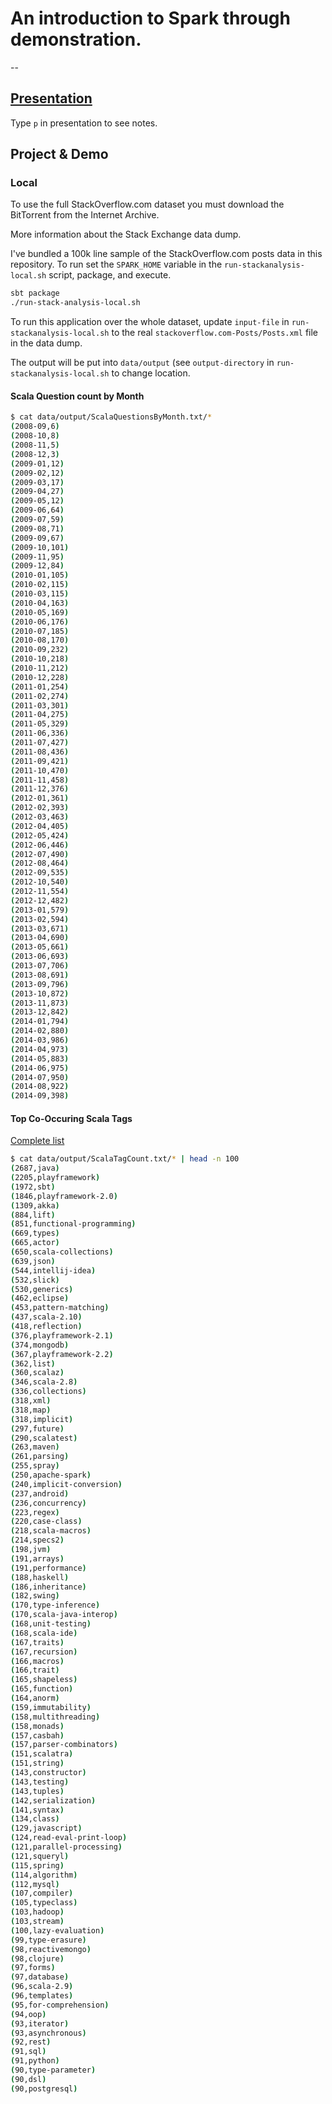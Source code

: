 # An introduction to Spark through demonstration.

--

## [Presentation](http://rawgit.com/seglo/learning-spark/master/presentation/learning-spark.html)

Type `p` in presentation to see notes.

## Project & Demo

### Local
To use the full StackOverflow.com dataset you must download the BitTorrent from the Internet Archive.

More information about the Stack Exchange data dump.

I've bundled a 100k line sample of the StackOverflow.com posts data in this repository.  To run set the `SPARK_HOME` variable in the `run-stackanalysis-local.sh` script, package, and execute.

```bash
sbt package
./run-stack-analysis-local.sh
```

To run this application over the whole dataset, update `input-file` in `run-stackanalysis-local.sh` to the real `stackoverflow.com-Posts/Posts.xml` file in the data dump.

The output will be put into `data/output` (see `output-directory` in `run-stackanalysis-local.sh` to change location.

#### Scala Question count by Month
                         
```bash
$ cat data/output/ScalaQuestionsByMonth.txt/*
(2008-09,6)
(2008-10,8)
(2008-11,5)
(2008-12,3)
(2009-01,12)
(2009-02,12)
(2009-03,17)
(2009-04,27)
(2009-05,12)
(2009-06,64)
(2009-07,59)
(2009-08,71)
(2009-09,67)
(2009-10,101)
(2009-11,95)
(2009-12,84)
(2010-01,105)
(2010-02,115)
(2010-03,115)
(2010-04,163)
(2010-05,169)
(2010-06,176)
(2010-07,185)
(2010-08,170)
(2010-09,232)
(2010-10,218)
(2010-11,212)
(2010-12,228)
(2011-01,254)
(2011-02,274)
(2011-03,301)
(2011-04,275)
(2011-05,329)
(2011-06,336)
(2011-07,427)
(2011-08,436)
(2011-09,421)
(2011-10,470)
(2011-11,458)
(2011-12,376)
(2012-01,361)
(2012-02,393)
(2012-03,463)
(2012-04,405)
(2012-05,424)
(2012-06,446)
(2012-07,490)
(2012-08,464)
(2012-09,535)
(2012-10,540)
(2012-11,554)
(2012-12,482)
(2013-01,579)
(2013-02,594)
(2013-03,671)
(2013-04,690)
(2013-05,661)
(2013-06,693)
(2013-07,706)
(2013-08,691)
(2013-09,796)
(2013-10,872)
(2013-11,873)
(2013-12,842)
(2014-01,794)
(2014-02,880)
(2014-03,986)
(2014-04,973)
(2014-05,883)
(2014-06,975)
(2014-07,950)
(2014-08,922)
(2014-09,398)
```

#### Top Co-Occuring Scala Tags

[Complete list](https://raw.githubusercontent.com/seglo/learning-spark/master/data/output/ScalaTagCount-complete.txt)

```bash
$ cat data/output/ScalaTagCount.txt/* | head -n 100
(2687,java)
(2205,playframework)
(1972,sbt)
(1846,playframework-2.0)
(1309,akka)
(884,lift)
(851,functional-programming)
(669,types)
(665,actor)
(650,scala-collections)
(639,json)
(544,intellij-idea)
(532,slick)
(530,generics)
(462,eclipse)
(453,pattern-matching)
(437,scala-2.10)
(418,reflection)
(376,playframework-2.1)
(374,mongodb)
(367,playframework-2.2)
(362,list)
(360,scalaz)
(346,scala-2.8)
(336,collections)
(318,xml)
(318,map)
(318,implicit)
(297,future)
(290,scalatest)
(263,maven)
(261,parsing)
(255,spray)
(250,apache-spark)
(240,implicit-conversion)
(237,android)
(236,concurrency)
(223,regex)
(220,case-class)
(218,scala-macros)
(214,specs2)
(198,jvm)
(191,arrays)
(191,performance)
(188,haskell)
(186,inheritance)
(182,swing)
(170,type-inference)
(170,scala-java-interop)
(168,unit-testing)
(168,scala-ide)
(167,traits)
(167,recursion)
(166,macros)
(166,trait)
(165,shapeless)
(165,function)
(164,anorm)
(159,immutability)
(158,multithreading)
(158,monads)
(157,casbah)
(157,parser-combinators)
(151,scalatra)
(151,string)
(143,constructor)
(143,testing)
(143,tuples)
(142,serialization)
(141,syntax)
(134,class)
(129,javascript)
(124,read-eval-print-loop)
(121,parallel-processing)
(121,squeryl)
(115,spring)
(114,algorithm)
(112,mysql)
(107,compiler)
(105,typeclass)
(103,hadoop)
(103,stream)
(100,lazy-evaluation)
(99,type-erasure)
(98,reactivemongo)
(98,clojure)
(97,forms)
(97,database)
(96,scala-2.9)
(96,templates)
(95,for-comprehension)
(94,oop)
(93,iterator)
(93,asynchronous)
(92,rest)
(91,sql)
(91,python)
(90,type-parameter)
(90,dsl)
(90,postgresql)
```
